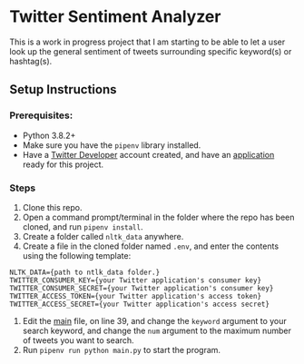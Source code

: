 # Twitter Sentiment Analyzer
This is a work in progress project that I am starting to be able to let a user look up the general sentiment of tweets surrounding specific keyword(s) or hashtag(s).

## Setup Instructions
### Prerequisites:
- Python 3.8.2+
- Make sure you have the `pipenv` library installed.
- Have a [Twitter Developer](https://developer.twitter.com/) account created, and have an [application](https://developer.twitter.com/en/portal/dashboard) ready for this project.

### Steps
1. Clone this repo.
1. Open a command prompt/terminal in the folder where the repo has been cloned, and run `pipenv install`.
1. Create a folder called `nltk_data` anywhere.
1. Create a file in the cloned folder named `.env`, and enter the contents using the following template:
```
NLTK_DATA={path to ntlk_data folder.}
TWITTER_CONSUMER_KEY={your Twitter application's consumer key}
TWITTER_CONSUMER_SECRET={your Twitter application's consumer key}
TWITTER_ACCESS_TOKEN={your Twitter application's access token}
TWITTER_ACCESS_SECRET={your Twitter application's access secret}
```
1. Edit the [main](main.py#39) file, on line 39, and change the `keyword` argument to your search keyword, and change the `num` argument to the maximum number of tweets you want to search.
1. Run `pipenv run python main.py` to start the program.
